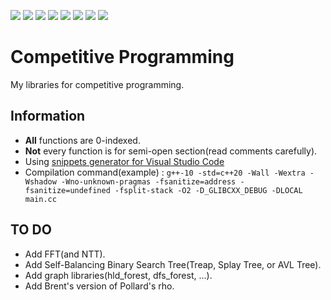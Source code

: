[![](https://img.shields.io/badge/license-CC0-lightgrey.svg?style=flat&logo=Creative-Commons)](https://github.com/kyomukyomupurin/competitive_programming/blob/master/LICENSE)
![](https://img.shields.io/badge/C++-17-brightgreen.svg?style=flat&logo=c%2B%2B)
![](https://img.shields.io/badge/Python-3.9.2-brightgreen.svg?style=flat&logo=Python)
![](https://img.shields.io/badge/JSON-brightgreen.svg?style=flat&logo=JSON)
![](https://img.shields.io/badge/g++-10.3.0-blue.svg?style=flat&logo=GNU)
![](https://img.shields.io/badge/-VSCode-blue.svg?style=flat&logo=Visual-Studio-Code)
![](https://img.shields.io/badge/OS-WSL-yellow.svg?style=flat&logo=Linux)
![](https://img.shields.io/badge/Ubuntu-18.04-orange.svg?style=flat&logo=Ubuntu)

# Competitive Programming

My libraries for competitive programming.

## Information

- **All** functions are 0-indexed.  
- **Not** every function is for semi-open section(read comments carefully). 
- Using [snippets generator for Visual Studio Code](https://github.com/kyomukyomupurin/snippets_generator)
- Compilation command(example) :  ```g++-10 -std=c++20 -Wall -Wextra -Wshadow -Wno-unknown-pragmas -fsanitize=address -fsanitize=undefined -fsplit-stack -O2 -D_GLIBCXX_DEBUG -DLOCAL main.cc```

## TO DO

- Add FFT(and NTT).  
- Add Self-Balancing Binary Search Tree(Treap, Splay Tree, or AVL Tree).   
- Add graph libraries(hld_forest, dfs_forest, ...).
- Add Brent's version of Pollard's rho.
